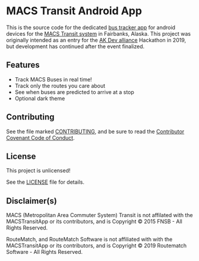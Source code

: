 # MACS Transit Android App
This is the source code for the dedicated [bus tracker app](https://play.google.com/store/apps/details?id=fnsb.macstransit) for android devices for the [MACS Transit system](http://www.co.fairbanks.ak.us/transportation/Pages/MACS.aspx) in Fairbanks, Alaska. 
This project was originally intended as an entry for the [AK Dev alliance](https://akdevalliance.com) Hackathon in 2019, but development has continued after the event finalized. 

## Features

* Track MACS Buses in real time!
* Track only the routes you care about
* See when buses are predicted to arrive at a stop
* Optional dark theme

## Contributing

See the file marked [CONTRIBUTING](CONTRIBUTING.md), and be sure to read the [Contributor Covenant Code of Conduct](CODE_OF_CONDUCT.md).

## License

This project is unlicensed!

See the [LICENSE](LICENSE) file for details.

## Disclaimer(s)

MACS (Metropolitan Area Commuter System) Transit is not affilated with the MACSTransitApp or its contributors, and is Copyright © 2015 FNSB - All Rights Reserved.

RouteMatch, and RouteMatch Software is not affiliated with with the MACSTransitApp or its contributors, and is Copyright © 2019 Routematch Software - All Rights Reserved. 
